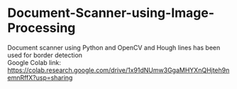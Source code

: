 # Document-Scanner-using-Image-Processing
Document scanner using Python and OpenCV and Hough lines has been used for border detection  
Google Colab link: https://colab.research.google.com/drive/1x91dNUmw3GgaMHYXnQHjteh9nemnRffX?usp=sharing
